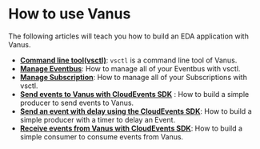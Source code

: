 # How to use Vanus

The following articles will teach you how to build an EDA application with Vanus.

- [**Command line tool(vsctl)**](how-to/vsctl.md): `vsctl` is a command line tool of Vanus.
- [**Manage Eventbus**](how-to/manage-eventbus.md): How to manage all of your Eventbus with vsctl.
- [**Manage Subscription**](how-to/manage-subscription.md): How to manage all of your Subscriptions with vsctl.
- [**Send events to Vanus with CloudEvents SDK**](content/how-to/produce/using-sdk.md) : How to build a simple producer to send events to Vanus.
- [**Send an event with delay using the CloudEvents SDK**](content/how-to/produce/send-delay-event.md): How to build a simple producer with a timer to delay an Event.
- [**Receive events from Vanus with CloudEvents SDK**](content/how-to/consume/using-sdk.md): How to build a simple consumer to consume events from Vanus.

